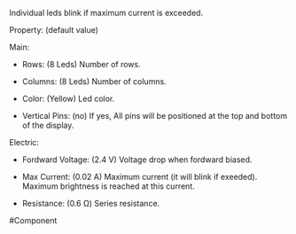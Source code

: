 Individual leds blink if maximum current is exceeded.

Property: (default value)

Main:
- Rows: (8 Leds)
   Number of rows.

- Columns: (8 Leds)
   Number of columns.

- Color: (Yellow)
   Led color.

- Vertical Pins: (no)
   If yes, All pins will be positioned at the top and bottom of the display.

Electric:
- Fordward Voltage: (2.4 V)
   Voltage drop when fordward biased.

- Max Current: (0.02 A)
   Maximum current (it will blink if exeeded).
   Maximum brightness is reached at this current.

- Resistance: (0.6 Ω)
   Series resistance.


#Component 